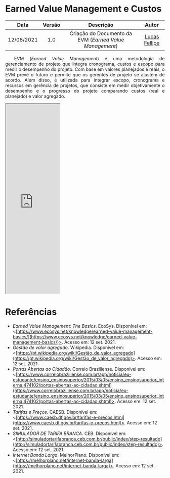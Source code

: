 # Earned Value Management e Custos

|    Data    | Versão |                Descrição                |                     Autor                     |
| :--------: | :----: | :-------------------------------------: | :-------------------------------------------: |
| 12/08/2021 |  1.0   | Criação do Documento da EVM (*Earned Value Management*) | [Lucas Fellipe](https://github.com/lucasfcm9) |

<p align="justify"> &emsp;&emsp;EVM (<i>Earned Value Management</i>) é uma metodologia de gerenciamento de projeto que integra cronograma, custos e escopo para medir o desempenho do projeto. Com base em valores planejados e reais, o EVM prevê o futuro e permite que os gerentes de projeto se ajustem de acordo. Além disso, é utilizada para integrar escopo, cronograma e recursos em gerência de projetos, que consiste em medir objetivamente o desempenho e o progresso do projeto comparando custos (real e planejado) e valor agregado.</p>

<iframe src="https://docs.google.com/spreadsheets/d/e/2PACX-1vQljXHHEmGEUhmsjqomcI8HY1lyCtpO5_MnZIpcOIrsWqxX4rn4B5sRiowlb9z4k7JfQlD6eUvivD0B/pubhtml" width="170px" height="600px"></iframe>

# Referências
- *Earned Value Management: The Basics*. EcoSys. Disponível em: <[https://www.ecosys.net/knowledge/earned-value-management-basics/](https://www.ecosys.net/knowledge/earned-value-management-basics/)>. Acesso em: 12 set. 2021.
- *Gestão de valor agregado*. Wikipedia. Disponível em: <[https://pt.wikipedia.org/wiki/Gestão_de_valor_agregado](https://pt.wikipedia.org/wiki/Gestão_de_valor_agregado)>. Acesso em: 12 set. 2021.
- *Portas Abertas ao Cidadão*. Correio Braziliense. Disponível em: <[https://www.correiobraziliense.com.br/app/noticia/eu-estudante/ensino_ensinosuperior/2015/03/05/ensino_ensinosuperior_interna,474102/portas-abertas-ao-cidadao.shtml](https://www.correiobraziliense.com.br/app/noticia/eu-estudante/ensino_ensinosuperior/2015/03/05/ensino_ensinosuperior_interna,474102/portas-abertas-ao-cidadao.shtml)>. Acesso em: 12 set. 2021.
- *Tarifas e Preços*. CAESB. Disponível em: <[https://www.caesb.df.gov.br/tarifas-e-precos.html](https://www.caesb.df.gov.br/tarifas-e-precos.html)>. Acesso em: 12 set. 2021.
- *SIMULADOR DE TARIFA BRANCA*. CEB. Disponível em: <[http://simuladortarifabranca.ceb.com.br/public/index/step-resultado](http://simuladortarifabranca.ceb.com.br/public/index/step-resultado)>. Acesso em: 12 set. 2021.
- *Internet Banda Larga*. MelhorPlano. Disponível em: <[https://melhorplano.net/internet-banda-larga](https://melhorplano.net/internet-banda-larga)>. Acesso em: 12 set. 2021.
